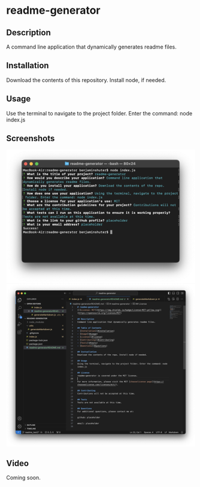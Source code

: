 # readme-generator

## Description
A command line application that dynamically generates readme files.

## Installation
Download the contents of this repository.  Install node, if needed.

## Usage
Use the terminal to navigate to the project folder.  Enter the command: node index.js

## Screenshots
![Terminal](./assets/images/terminal_screenshot.png)
![File Example](./assets/images/generated_readme_screenshot.png)

## Video
Coming soon.